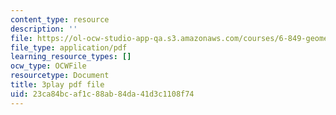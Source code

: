 ```yaml
---
content_type: resource
description: ''
file: https://ol-ocw-studio-app-qa.s3.amazonaws.com/courses/6-849-geometric-folding-algorithms-linkages-origami-polyhedra-fall-2012/23ca84bcaf1c88ab84da41d3c1108f74_MDcAOTaCXHs.pdf
file_type: application/pdf
learning_resource_types: []
ocw_type: OCWFile
resourcetype: Document
title: 3play pdf file
uid: 23ca84bc-af1c-88ab-84da-41d3c1108f74
---
```

